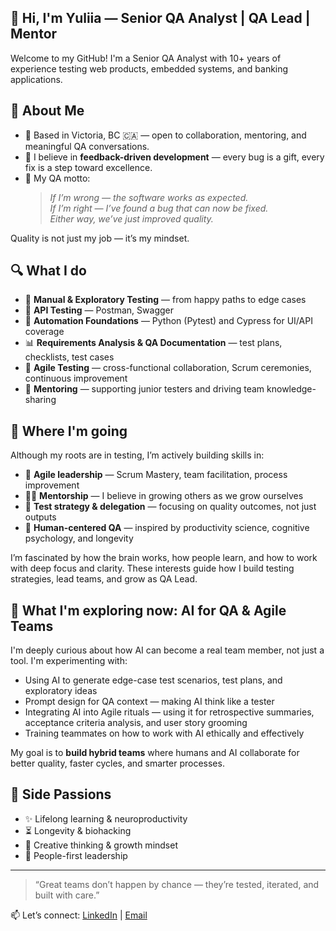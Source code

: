 ## 👋 Hi, I'm Yuliia — Senior QA Analyst | QA Lead | Mentor

Welcome to my GitHub! I'm a Senior QA Analyst with 10+ years of experience testing web products, embedded systems, and banking applications.
## 🌿 About Me

- 📍 Based in Victoria, BC 🇨🇦 — open to collaboration, mentoring, and meaningful QA conversations.  
- 🧠 I believe in **feedback-driven development** — every bug is a gift, every fix is a step toward excellence.  
- 💬 My QA motto:  
  > *If I’m wrong — the software works as expected.*  
  > *If I’m right — I’ve found a bug that can now be fixed.*  
  > *Either way, we’ve just improved quality.*  

Quality is not just my job — it’s my mindset.

## 🔍 What I do

- 🧪 **Manual & Exploratory Testing** — from happy paths to edge cases  
- 🧰 **API Testing** — Postman, Swagger  
- 🧬 **Automation Foundations** — Python (Pytest) and Cypress for UI/API coverage  
- 📊 **Requirements Analysis & QA Documentation** — test plans, checklists, test cases  
- 🎯 **Agile Testing** — cross-functional collaboration, Scrum ceremonies, continuous improvement  
- 🤝 **Mentoring** — supporting junior testers and driving team knowledge-sharing

## 🚀 Where I'm going

Although my roots are in testing, I’m actively building skills in:

- 🧠 **Agile leadership** — Scrum Mastery, team facilitation, process improvement  
- 🧑‍🏫 **Mentorship** — I believe in growing others as we grow ourselves  
- 🔁 **Test strategy & delegation** — focusing on quality outcomes, not just outputs  
- 🧬 **Human-centered QA** — inspired by productivity science, cognitive psychology, and longevity

I’m fascinated by how the brain works, how people learn, and how to work with deep focus and clarity. These interests guide how I build testing strategies, lead teams, and grow as  QA Lead.

## 🤖 What I'm exploring now: AI for QA & Agile Teams

I'm deeply curious about how AI can become a real team member, not just a tool. I'm experimenting with:

- Using AI to generate edge-case test scenarios, test plans, and exploratory ideas
- Prompt design for QA context — making AI think like a tester
- Integrating AI into Agile rituals — using it for retrospective summaries, acceptance criteria analysis, and user story grooming
- Training teammates on how to work with AI ethically and effectively

My goal is to **build hybrid teams** where humans and AI collaborate for better quality, faster cycles, and smarter processes.

## 🧠 Side Passions

- ✨ Lifelong learning & neuroproductivity  
- ⏳ Longevity & biohacking  
- 🎨 Creative thinking & growth mindset  
- 👥 People-first leadership



---

> “Great teams don’t happen by chance — they’re tested, iterated, and built with care.”

📫 Let’s connect: [LinkedIn](https://www.linkedin.com/in/yuliiasalaman/) | [Email](mailto:yuliia.salaman@gmail.com)


<!--
**yuliiasv/yuliiasv** is a ✨ _special_ ✨ repository because its `README.md` (this file) appears on your GitHub profile.

Here are some ideas to get you started:

- 🔭 I’m currently working on ...
- 🌱 I’m currently learning ...
- 👯 I’m looking to collaborate on ...
- 🤔 I’m looking for help with ...
- 💬 Ask me about ...
- 📫 How to reach me: ...
- 😄 Pronouns: ...
- ⚡ Fun fact: ...
-->
